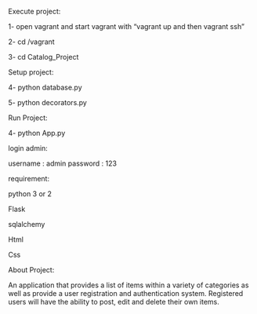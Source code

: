 ﻿Execute project:

1- open vagrant and start vagrant with “vagrant up and then vagrant ssh”

2- cd /vagrant

3- cd Catalog_Project

Setup project:

4- python database.py

5- python decorators.py

Run Project: 

4- python App.py



login admin: 

username : admin
password : 123



requirement: 

python 3 or 2

Flask

sqlalchemy

Html

Css


About Project:

An application that provides a list of items within a variety of categories as well as provide a user registration and authentication system. Registered users will have the ability to post, edit and delete their own items.


  
